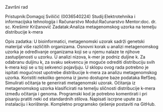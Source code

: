Završni rad

Pristupnik:Domagoj Sviličić (0036540224)
Studij:Elektrotehnika i informacijska tehnologija i Računarstvo
Modul:Računarstvo
Mentor:doc. dr. sc. Krešimir Križanović
Zadatak:Analiza metagenomskog uzorka na temelju distribucije k-mera

Opis zadatka:
U bioinformatici, metagenomski uzorak sadrži genetski materijal više različitih organizama. Osnovni korak u
analizi metagenomskog uzorka je određivanje organizama koji se u njemu nalaze te njihove zastupljenosti u
uzorku. U analizi nizova, k-mer je podniz duljine k. Za odabranu duljinu k, za svaku sekvencu je moguće
odrediti distribuciju svih k-mera koji se u toj sekvenci pojavljuju. U sklopu ovog rada potrebno je ispitati
mogućnost upotrebe distribucije k-mera za analizu metagenomskog uzorka. Koristiti nekoliko genoma iz javno
dostupne baze podataka RefSeq. Simulirati očitanja te generirati metagenomski uzorak. Očitanja iz
metagenomskog uzorka klasiﬁcirati na temelju sličnosti distribucije k-mera između očitanja i genoma.
Programski kod je potrebno komentirati i pri pisanju pratiti neki od standardnih stilova. Napisati iscrpne upute za
instalaciju i korištenje. Kompletno programsko rješenje postaviti na GitHub.